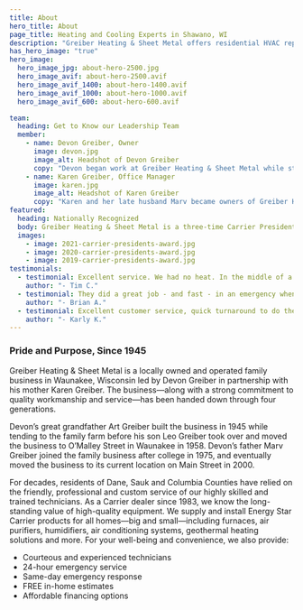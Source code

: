 ```yaml
---
title: About
hero_title: About
page_title: Heating and Cooling Experts in Shawano, WI
description: "Greiber Heating & Sheet Metal offers residential HVAC repair, furnace, air conditioning or cooling service plus quality Carrier equipment in Waunakee, Wisconsin"
has_hero_image: "true"
hero_image:
  hero_image_jpg: about-hero-2500.jpg
  hero_image_avif: about-hero-2500.avif
  hero_image_avif_1400: about-hero-1400.avif
  hero_image_avif_1000: about-hero-1000.avif
  hero_image_avif_600: about-hero-600.avif

team:
  heading: Get to Know our Leadership Team
  member:
    - name: Devon Greiber, Owner
      image: devon.jpg
      image_alt: Headshot of Devon Greiber
      copy: "Devon began work at Greiber Heating & Sheet Metal while still attending high school in Waunakee. He enjoyed working on homes with his father and always had aspirations to eventually lead the family business. Devon attended the University of Wisconsin - Stout where he received a Bachelor’s degree in engineering. After college, Devon worked as an engineer for John Deere before returning to his true passion—the family business—in partnership with his mother Karen in 2014."
    - name: Karen Greiber, Office Manager
      image: karen.jpg
      image_alt: Headshot of Karen Greiber
      copy: "Karen and her late husband Marv became owners of Greiber Heating & Sheet Metal in 1990. As the office manager, Karen handles administrative operations including scheduling, accounting and billing. She’s also the kind voice you hear on the other end of the phone when you call. Outside of the office, she enjoys volunteering throughout the community and spending time with her children and grandchildren."
featured:
  heading: Nationally Recognized
  body: Greiber Heating & Sheet Metal is a three-time Carrier President’s Award recipient. Each year, Carrier honors HVAC companies that demonstrate the ability to go far beyond the status quo—even in the face of challenges and change—year-over-year growth and continual emphasis on customer satisfaction.
  images:
    - image: 2021-carrier-presidents-award.jpg
    - image: 2020-carrier-presidents-award.jpg
    - image: 2019-carrier-presidents-award.jpg
testimonials:
  - testimonial: Excellent service. We had no heat. In the middle of a -10 day on very short notice. They came out quickly and fixed the furnace within the hour. Great experience.
    author: "- Tim C."
  - testimonial: They did a great job - and fast - in an emergency when the furnace quit during the polar vortex!
    author: "- Brian A."
  - testimonial: Excellent customer service, quick turnaround to do the work, friendly, best price in the area! Highly recommend!
    author: "- Karly K."
---
```


### Pride and Purpose, Since 1945

<div class="underline"></div>

Greiber Heating & Sheet Metal is a locally owned and operated family business in Waunakee, Wisconsin led by Devon Greiber in partnership with his mother Karen Greiber. The business—along with a strong commitment to quality workmanship and service—has been handed down through four generations.

Devon’s great grandfather Art Greiber built the business in 1945 while tending to the family farm before his son Leo Greiber took over and moved the business to O’Malley Street in Waunakee in 1958. Devon’s father Marv Greiber joined the family business after college in 1975, and eventually moved the business to its current location on Main Street in 2000.

For decades, residents of Dane, Sauk and Columbia Counties have relied on the friendly, professional and custom service of our highly skilled and trained technicians. As a Carrier dealer since 1983, we know the long-standing value of high-quality equipment. We supply and install Energy Star Carrier products for all homes—big and small—including furnaces, air purifiers, humidifiers, air conditioning systems, geothermal heating solutions and more. For your well-being and convenience, we also provide:

- Courteous and experienced technicians
- 24-hour emergency service
- Same-day emergency response
- FREE in-home estimates
- Affordable financing options
